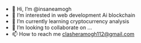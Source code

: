 - 👋 Hi, I’m @insaneamogh
- 👀 I’m interested in web development Ai blockchain
- 🌱 I’m currently learning cryptocurrency analysis
- 💞️ I’m looking to collaborate on ...
- 📫 How to reach me clasheramogh112@gmail.com

<!---
insaneamogh/insaneamogh is a ✨ special ✨ repository because its `README.md` (this file) appears on your GitHub profile.
You can click the Preview link to take a look at your changes.
--->
